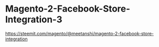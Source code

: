 # Magento-2-Facebook-Store-Integration-3
https://steemit.com/magento/@meetanshi/magento-2-facebook-store-integration
